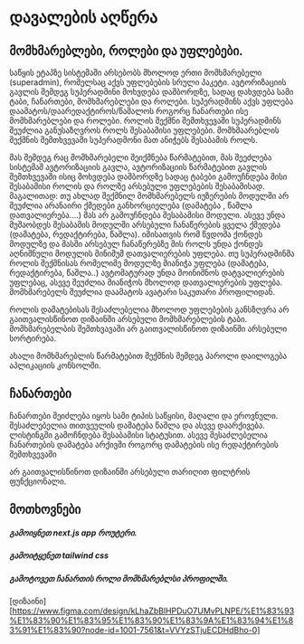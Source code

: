 # დავალების აღწერა



## მომხმარებლები, როლები და უფლებები. 
საწყის ეტაპზე სისტემაში არსებობს მხოლოდ ერთი  მომხმარებელი (superadmin), რომელსაც აქვს  უფლებების სრული პაკეტი.
ავტორიზაციის გავლის შემდეგ სუპერადმინი მოხვდება დაშბორდზე, სადაც დახვდება სამი ტაბი, ჩანართები, მომხმარებლები და როლები.
სუპერადმინს აქვს უფლება  დაამატოს/დაარედაქტიროს/წაშალოს  როგორც ჩანართები ისე მომხმარებლები და როლები.
როლის  შექმნი შემთხვევაში სუპერადმინს შეუძლია განუსაზღვროს როლს  შესაბამისი უფლებები.
მომხმაარებლის  შექმნის შემთხვევაში სუპერადმონი მათ ანიჭებს შესაბამის როლს.

მას შემდეგ რაც მომხმარებელი შეიქმნება წარმატებით, მას შეეძლება სისტემაშ ავტორიზაციის გავლა,  ავტორიზაციის წარმატებით გავლის შემთხვევაში ისიც მოხვდება დაშბორდზე სადაც ტაბები გამოუჩნდება მისი შესაბამისი როლის და როლზე არსებული უფლებების შესაბამისად.
მაგალითად: თუ  ახლად შექმნილ მომხმარებელს იუზერების მოდულში არ შეუძლია არანაირი ქმედები განხორციელება (დამატება , წაშლა დათვალიერება....) მას არ გამოუჩნდება შესაბამისი მოდული. ასევე უნდა მუშაობდეს შესაბამის მოდულში არსებული ჩანაწერების ყველა ქმედება (დამატება, რედაქტირება, წაშლა).
 იმისათვის რომ წვდომა ქონდეს მოდულზე და მასში არსებულ ჩანაწერებზე მის როლს უნდა ქონდეს აღნიშნული მოდულის მინიმუმ დათვალიერების უფლება. 
თუ სუპერადმინმა როლის შექმნისას რომელიმე მოდულზე მიანიჭა  უფლება (დამატება, რედაქტირება, წაშლა..) ავტომატურად უნდა მოინიშნოს დატვალიერების უფლებაც, ასევე შეუძლია მიანიჭოს მხოლოდ დათვალიერების უფლება.
მომხმარებელს შეუძლია დაამატოს ავატარი საკუთარი პროფილიდან.

როლის დამატებისას  შესაძლებელია მხოლოდ უფლებების განსზღვრა არ გაითვალისწინოთ დიზაინში არსებული მომხმარებლების ტაბი.
მომხმარებელბის  შემთხვავაში არ გაითვალისწინოთ დიზაინში არსებული სორტირება.

ახალი მომხმარებლის წარმატებით შექმნის შემდეგ პაროლი დაილოგება აპლიკაციის კონსოლში.

## ჩანართები

ჩანართები შეიძლება იყოს სამი ტიპის საწყისი, მაღალი და ეროვნული. შესაძლებელია თითვეულის დამატება წაშლა და ასევე დაარქივება. ლისტინგში გამოჩნდება შესაბამისი სტატუსით. ასევე შესაძლებელია ჩანართების დამატება არქივში როგორც დამატების ისე რედაქტირების შემთხვევაში

არ გაითვალისწინოთ დიზაინში არსებული თარიღით ფილტრის ფუნქციონალი.




## მოთხოვნები
##### გამოიყნეთ next.js app როუტერი. 
##### გამოიტყენეთ tailwind css  
##### გამოტოვეთ ჩანართის როლი მომხმარებლსი პროფილში.


[დიზაინი][https://www.figma.com/design/kLhaZbBlHPDuO7UMvPLNPE/%E1%83%93%E1%83%90%E1%83%95%E1%83%90%E1%83%9A%E1%83%94%E1%83%91%E1%83%90?node-id=1001-7561&t=VVYzSTjuECDHdBho-0]











